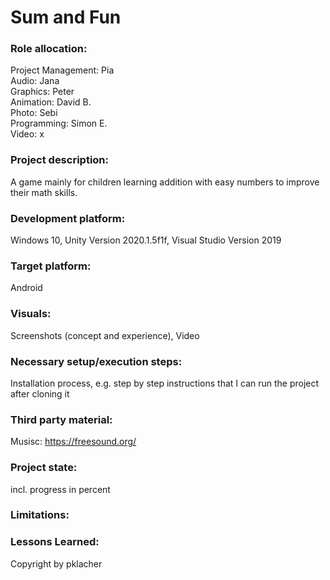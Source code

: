 # Sum and Fun

### Role allocation: 
Project Management: Pia <br>
Audio: Jana <br>
Graphics: Peter <br>
Animation: David B. <br>
Photo: Sebi <br>
Programming: Simon E. <br>
Video: x


### Project description: 
A game mainly for children learning addition with easy numbers to improve their math skills. 

### Development platform: 
Windows 10, Unity Version 2020.1.5f1f, Visual Studio Version 2019

### Target platform: 
Android 

### Visuals: 
Screenshots (concept and experience), Video

### Necessary setup/execution steps: 
Installation process, e.g. step by step instructions that I can run the project after cloning it

### Third party material: 
Musisc: https://freesound.org/

### Project state: 
incl. progress in percent

### Limitations: 

### Lessons Learned: 

Copyright by pklacher
